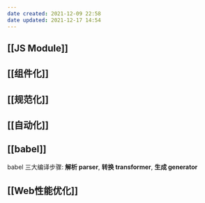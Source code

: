 ```yaml
---
date created: 2021-12-09 22:58
date updated: 2021-12-17 14:54
---
```


## [[JS Module]]

## [[组件化]]

## [[规范化]]

## [[自动化]]

## [[babel]]
babel 三大编译步骤: **解析 parser**, **转换 transformer**, **生成 generator**

## [[Web性能优化]]
